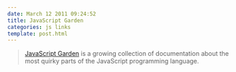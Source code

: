 ```yaml
---
date: March 12 2011 09:24:52
title: JavaScript Garden
categories: js links
template: post.html
---
```


> [JavaScript Garden][1] is a growing collection of documentation about the most quirky parts of the JavaScript programming language.

[1]: http://bonsaiden.github.com/JavaScript-Garden/
